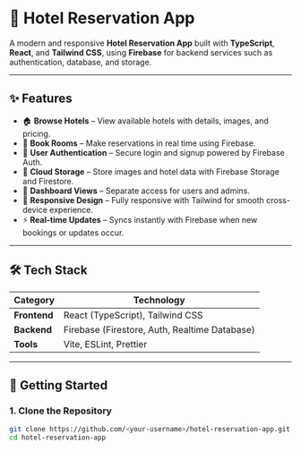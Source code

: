 # 🏨 Hotel Reservation App

A modern and responsive **Hotel Reservation App** built with **TypeScript**, **React**, and **Tailwind CSS**, using **Firebase** for backend services such as authentication, database, and storage.

---

## ✨ Features

- 🏠 **Browse Hotels** – View available hotels with details, images, and pricing.
- 📅 **Book Rooms** – Make reservations in real time using Firebase.
- 👤 **User Authentication** – Secure login and signup powered by Firebase Auth.
- 💾 **Cloud Storage** – Store images and hotel data with Firebase Storage and Firestore.
- 🧭 **Dashboard Views** – Separate access for users and admins.
- 🌙 **Responsive Design** – Fully responsive with Tailwind for smooth cross-device experience.
- ⚡ **Real-time Updates** – Syncs instantly with Firebase when new bookings or updates occur.

---

## 🛠️ Tech Stack

| Category | Technology |
|-----------|-------------|
| **Frontend** | React (TypeScript), Tailwind CSS |
| **Backend** | Firebase (Firestore, Auth, Realtime Database) |
| **Tools** | Vite, ESLint, Prettier |

---

## 🚀 Getting Started

### 1. Clone the Repository
```bash
git clone https://github.com/<your-username>/hotel-reservation-app.git
cd hotel-reservation-app
